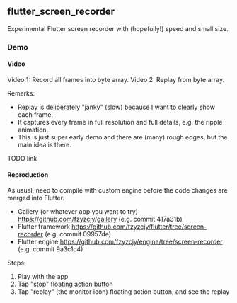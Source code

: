 ## flutter_screen_recorder

Experimental Flutter screen recorder with (hopefully!) speed and small size.

### Demo

#### Video

Video 1: Record all frames into byte array.
Video 2: Replay from byte array.

Remarks:

* Replay is deliberately "janky" (slow) because I want to clearly show each frame.
* It captures every frame in full resolution and full details, e.g. the ripple animation.
* This is just super early demo and there are (many) rough edges, but the main idea is there.

TODO link

#### Reproduction

As usual, need to compile with custom engine before the code changes are merged into Flutter.

* Gallery (or whatever app you want to try) https://github.com/fzyzcjy/gallery (e.g. commit 417a31b)
* Flutter framework https://github.com/fzyzcjy/flutter/tree/screen-recorder (e.g. commit 09957de)
* Flutter engine https://github.com/fzyzcjy/engine/tree/screen-recorder (e.g. commit 9a3c1c4)

Steps:

1. Play with the app
2. Tap "stop" floating action button
3. Tap "replay" (the monitor icon) floating action button, and see the replay
